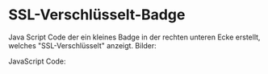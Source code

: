 # SSL-Verschlüsselt-Badge
Java Script Code der ein kleines Badge in der rechten unteren Ecke erstellt, welches "SSL-Verschlüsselt" anzeigt.
Bilder:

JavaScript Code:
<code>
<script>
  // Überprüft, ob die Seite über HTTPS geladen wurde
  if (window.location.protocol === 'https:') {
    // Erstellen eines Elements für das Schlosssymbol
    var lockIcon = document.createElement('div');
    lockIcon.innerHTML = '🔒 SSL-Verschlüsselt';

    // Stilisieren des Symbols
    lockIcon.style.position = 'fixed';
    lockIcon.style.bottom = '10px';
    lockIcon.style.right = '10px';
    lockIcon.style.backgroundColor = 'green';
    lockIcon.style.color = 'white';
    lockIcon.style.padding = '5px';
    lockIcon.style.borderRadius = '3px';
    lockIcon.style.zIndex = '9999';

    // Fügt das Symbol zur Webseite hinzu
    document.body.appendChild(lockIcon);
  }
</script>
</code>
